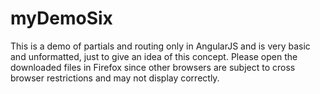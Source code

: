 # myDemoSix
This is a demo of partials and routing only in AngularJS and is very basic and unformatted, just to give an idea of this concept. Please open the downloaded files in Firefox since other browsers are subject to cross browser restrictions and may not display correctly.
